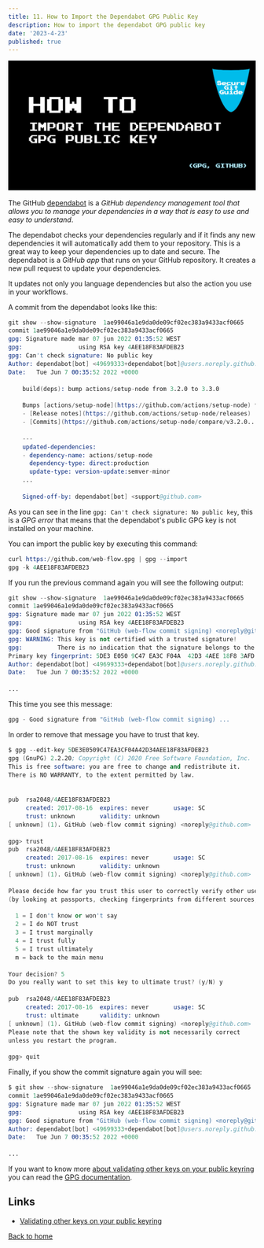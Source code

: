 ```yaml
---
title: 11. How to Import the Dependabot GPG Public Key
description: How to import the dependabot GPG public key
date: '2023-4-23'
published: true
---
```


![HEADER IMAGE](docs/media/HEADER/GitHub-Repo-SecureGitGuide-ART-012.jpg)

The GitHub [dependabot](https://github.com/dependabot) is a _GitHub dependency management tool that allows you to manage your dependencies in a way that is easy to use and easy to understand_.

The dependabot checks your dependencies regularly and if it finds any new dependencies it will automatically add them to your repository. This is a great way to keep your dependencies up to date and secure. The dependabot is a _GitHub app_ that runs on your GitHub repository. It creates a new pull request to update your dependencies.

It updates not only you language dependencies but also the action you use in your workflows.

A commit from the dependabot looks like this:

```s
git show --show-signature  1ae99046a1e9da0de09cf02ec383a9433acf0665
commit 1ae99046a1e9da0de09cf02ec383a9433acf0665
gpg: Signature made mar 07 jun 2022 01:35:52 WEST
gpg:                using RSA key 4AEE18F83AFDEB23
gpg: Can't check signature: No public key
Author: dependabot[bot] <49699333+dependabot[bot]@users.noreply.github.com>
Date:   Tue Jun 7 00:35:52 2022 +0000

    build(deps): bump actions/setup-node from 3.2.0 to 3.3.0
    
    Bumps [actions/setup-node](https://github.com/actions/setup-node) from 3.2.0 to 3.3.0.
    - [Release notes](https://github.com/actions/setup-node/releases)
    - [Commits](https://github.com/actions/setup-node/compare/v3.2.0...v3.3.0)
    
    ---
    updated-dependencies:
    - dependency-name: actions/setup-node
      dependency-type: direct:production
      update-type: version-update:semver-minor
    ...
    
    Signed-off-by: dependabot[bot] <support@github.com>
```

As you can see in the line `gpg: Can't check signature: No public key`, this is a _GPG error_ that means that the dependabot's public GPG key is not installed on your machine.

You can import the public key by executing this command:

```s
curl https://github.com/web-flow.gpg | gpg --import
gpg -k 4AEE18F83AFDEB23
```

If you run the previous command again you will see the following output:

```s
git show --show-signature  1ae99046a1e9da0de09cf02ec383a9433acf0665
commit 1ae99046a1e9da0de09cf02ec383a9433acf0665
gpg: Signature made mar 07 jun 2022 01:35:52 WEST
gpg:                using RSA key 4AEE18F83AFDEB23
gpg: Good signature from "GitHub (web-flow commit signing) <noreply@github.com>" [unknown]
gpg: WARNING: This key is not certified with a trusted signature!
gpg:          There is no indication that the signature belongs to the owner.
Primary key fingerprint: 5DE3 E050 9C47 EA3C F04A  42D3 4AEE 18F8 3AFD EB23
Author: dependabot[bot] <49699333+dependabot[bot]@users.noreply.github.com>
Date:   Tue Jun 7 00:35:52 2022 +0000

...
```

This time you see this message: 
```s
gpg - Good signature from "GitHub (web-flow commit signing) ...
```

In order to remove that message you have to trust that key.

```s
$ gpg --edit-key 5DE3E0509C47EA3CF04A42D34AEE18F83AFDEB23
gpg (GnuPG) 2.2.20; Copyright (C) 2020 Free Software Foundation, Inc.
This is free software: you are free to change and redistribute it.
There is NO WARRANTY, to the extent permitted by law.


pub  rsa2048/4AEE18F83AFDEB23
     created: 2017-08-16  expires: never       usage: SC  
     trust: unknown       validity: unknown
[ unknown] (1). GitHub (web-flow commit signing) <noreply@github.com>

gpg> trust
pub  rsa2048/4AEE18F83AFDEB23
     created: 2017-08-16  expires: never       usage: SC  
     trust: unknown       validity: unknown
[ unknown] (1). GitHub (web-flow commit signing) <noreply@github.com>

Please decide how far you trust this user to correctly verify other users' keys
(by looking at passports, checking fingerprints from different sources, etc.)

  1 = I don't know or won't say
  2 = I do NOT trust
  3 = I trust marginally
  4 = I trust fully
  5 = I trust ultimately
  m = back to the main menu

Your decision? 5
Do you really want to set this key to ultimate trust? (y/N) y

pub  rsa2048/4AEE18F83AFDEB23
     created: 2017-08-16  expires: never       usage: SC  
     trust: ultimate      validity: unknown
[ unknown] (1). GitHub (web-flow commit signing) <noreply@github.com>
Please note that the shown key validity is not necessarily correct
unless you restart the program.

gpg> quit
```

Finally, if you show the commit signature again you will see:

```s
$ git show --show-signature  1ae99046a1e9da0de09cf02ec383a9433acf0665
commit 1ae99046a1e9da0de09cf02ec383a9433acf0665
gpg: Signature made mar 07 jun 2022 01:35:52 WEST
gpg:                using RSA key 4AEE18F83AFDEB23
gpg: Good signature from "GitHub (web-flow commit signing) <noreply@github.com>" [ultimate]
Author: dependabot[bot] <49699333+dependabot[bot]@users.noreply.github.com>
Date:   Tue Jun 7 00:35:52 2022 +0000

...
```

If you want to know more [about validating other keys on your public keyring](https://www.gnupg.org/gph/en/manual/x334.html) you can read the [GPG documentation](https://www.gnupg.org/gph/en/manual/x334.html).

## Links

- [Validating other keys on your public keyring](https://www.gnupg.org/gph/en/manual/x334.html)

[Back to home](/)